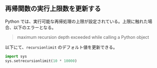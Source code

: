 ## 再帰関数の実行上限数を更新する

Python では、実行可能な再帰処理の上限が設定されている。上限に触れた場合、以下のエラーとなる。

> maximum recursion depth exceeded while calling a Python object

以下にて、`recursionlimit` のデフォルト値を更新できる。

```python
import sys
sys.setrecursionlimit(10 * 10000)
```

